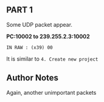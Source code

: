 ## PART 1
Some UDP packet appear.  

__PC:10002 to 239.255.2.3:10002__
```
IN RAW : (x39) 00
```

It is similar to ```4. Create new project```

## Author Notes
Again, another unimportant packets
